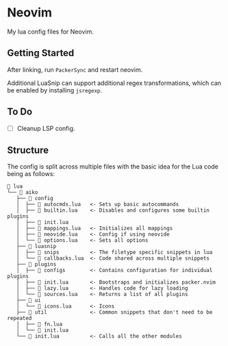 # Neovim

My lua config files for Neovim.

## Getting Started

After linking, run `PackerSync` and restart neovim.

Additional LuaSnip can support additional regex transformations, which can be
enabled by installing `jsregexp`.

## To Do

- [ ] Cleanup LSP config.

## Structure

The config is split across multiple files with the basic idea for the Lua code
being as follows:

```text
 lua
└──  aiko
   ├──  config
   │  ├──  autocmds.lua   <- Sets up basic autocommands
   │  ├──  builtin.lua    <- Disables and configures some builtin plugins
   │  ├──  init.lua
   │  ├──  mappings.lua   <- Initializes all mappings
   │  ├──  neovide.lua    <- Config if using neovide
   │  └──  options.lua    <- Sets all options
   ├──  luasnip
   │  ├──  snips          <- The filetype specific snippets in lua
   │  └──  callbacks.lua  <- Code shared across multiple snippets
   ├──  plugins
   │  ├──  configs        <- Contains configuration for individual plugins
   │  ├──  init.lua       <- Bootstraps and initializes packer.nvim
   │  ├──  lazy.lua       <- Handles code for lazy loading
   │  └──  sources.lua    <- Returns a list of all plugins
   ├──  ui
   │  └──  icons.lua      <- Icons
   ├──  util              <- Common snippets that don't need to be repeated
   │  ├──  fn.lua
   │  └──  init.lua
   └──  init.lua          <- Calls all the other modules
```
